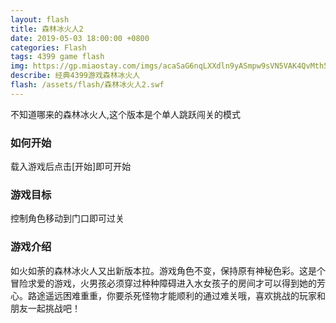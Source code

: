 ```yaml
---
layout: flash
title: 森林冰火人2
date: 2019-05-03 18:00:00 +0800
categories: Flash
tags: 4399 game flash
img: https://gp.miaostay.com/imgs/acaSaG6nqLXXdln9yASmpw9sVN5VAK4QvMth5pijsZwHwXh_IohKEvorWtbwifyBlKeG9IHUs2zL2WTHB4CMQzGnL78grjdmeo5akC4f_pT3AHtYSdn1Iw_ktqy6ClJDjjwiqL3AjfNlwUrPGRocJXBta0guHc0ZsbQCT3bj4hLUfwj7L9LkSSq8ywSvgeF8ADctQEZmTnlCNGepsGmUhqZM46TF8N-yp_4EQg2eX3bLDDm9_Eyg6xJndS4lSB4SFv-ZC0MEuHxsyHPacM0EoMtNcINFUr75w_1DcJpUZWN0ef8QQ11muR4XK2-pJnKwt9K8Ku_Hl-cpzC7LMgACfFR32buAxr7-6_w0i1SZzdVQMIn3jFRa92uE3j_4Lq6ZPtRePfdEhqrBkhHKkAGYHKXT-b6Lswq2d9RvByMKIxaLLTubwXnbg6vAv3sHx_HGrOnsqsqmbXE6K8ESnbHkA4r1mBgxPabys0ionPRxv5N2XFlbDdp_ADrmWmbAgFMPGg4lJS2ROBdH2_9iyvcAjJwKz2NZzr_5SD-XSuk_cnVRIWOqZPJkZqdmgUJRqvIxAW-XEuW2LXG0Gb14-hu14YBZNEaDzDTcDA1ShZhTtdxk5nuwG5m39cVKrVk3BsJAProFtP4gQGzsSYaOoBy3Z9YBtOqmk0TGsTH0jXTB_XQzQHQUiwn_6N9_MgDu7GcgvntpM9a2lHLTPsqixFm__bEcpA=w1166-h836-no
describe: 经典4399游戏森林冰火人
flash: /assets/flash/森林冰火人2.swf
---
```


不知道哪来的森林冰火人,这个版本是个单人跳跃闯关的模式

### 如何开始

载入游戏后点击[开始]即可开始

### 游戏目标

控制角色移动到门口即可过关

### 游戏介绍

如火如荼的森林冰火人又出新版本拉。游戏角色不变，保持原有神秘色彩。这是个冒险求爱的游戏，火男孩必须穿过种种障碍进入水女孩子的房间才可以得到她的芳心。路途遥远困难重重，你要杀死怪物才能顺利的通过难关哦，喜欢挑战的玩家和朋友一起挑战吧！